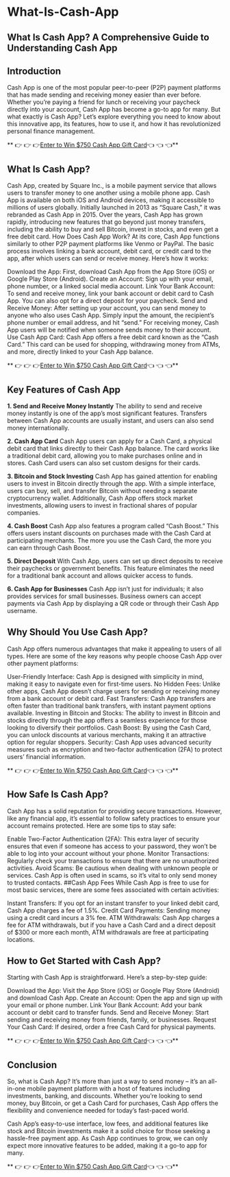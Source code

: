 # What-Is-Cash-App
## What Is Cash App? A Comprehensive Guide to Understanding Cash App
## Introduction
Cash App is one of the most popular peer-to-peer (P2P) payment platforms that has made sending and receiving money easier than ever before. Whether you’re paying a friend for lunch or receiving your paycheck directly into your account, Cash App has become a go-to app for many. But what exactly is Cash App? Let’s explore everything you need to know about this innovative app, its features, how to use it, and how it has revolutionized personal finance management.

** 👉 👉 👉[Enter to Win $750 Cash App Gift Card](https://godenmart.com/what-is-cash-app/)👈 👈 👈**

## What Is Cash App?
Cash App, created by Square Inc., is a mobile payment service that allows users to transfer money to one another using a mobile phone app. Cash App is available on both iOS and Android devices, making it accessible to millions of users globally. Initially launched in 2013 as “Square Cash,” it was rebranded as Cash App in 2015. Over the years, Cash App has grown rapidly, introducing new features that go beyond just money transfers, including the ability to buy and sell Bitcoin, invest in stocks, and even get a free debit card.
How Does Cash App Work?
At its core, Cash App functions similarly to other P2P payment platforms like Venmo or PayPal. The basic process involves linking a bank account, debit card, or credit card to the app, after which users can send or receive money. Here’s how it works:

Download the App: First, download Cash App from the App Store (iOS) or Google Play Store (Android).
Create an Account: Sign up with your email, phone number, or a linked social media account.
Link Your Bank Account: To send and receive money, link your bank account or debit card to Cash App. You can also opt for a direct deposit for your paycheck.
Send and Receive Money: After setting up your account, you can send money to anyone who also uses Cash App. Simply input the amount, the recipient’s phone number or email address, and hit “send.” For receiving money, Cash App users will be notified when someone sends money to their account.
Use Cash App Card: Cash App offers a free debit card known as the “Cash Card.” This card can be used for shopping, withdrawing money from ATMs, and more, directly linked to your Cash App balance.

** 👉 👉 👉[Enter to Win $750 Cash App Gift Card](https://godenmart.com/what-is-cash-app/)👈 👈 👈**

## Key Features of Cash App
**1. Send and Receive Money Instantly**
The ability to send and receive money instantly is one of the app’s most significant features. Transfers between Cash App accounts are usually instant, and users can also send money internationally.

**2. Cash App Card**
Cash App users can apply for a Cash Card, a physical debit card that links directly to their Cash App balance. The card works like a traditional debit card, allowing you to make purchases online and in stores. Cash Card users can also set custom designs for their cards.

**3. Bitcoin and Stock Investing**
Cash App has gained attention for enabling users to invest in Bitcoin directly through the app. With a simple interface, users can buy, sell, and transfer Bitcoin without needing a separate cryptocurrency wallet. Additionally, Cash App offers stock market investments, allowing users to invest in fractional shares of popular companies.

**4. Cash Boost**
Cash App also features a program called “Cash Boost.” This offers users instant discounts on purchases made with the Cash Card at participating merchants. The more you use the Cash Card, the more you can earn through Cash Boost.

**5. Direct Deposit**
With Cash App, users can set up direct deposits to receive their paychecks or government benefits. This feature eliminates the need for a traditional bank account and allows quicker access to funds.

**6. Cash App for Businesses**
Cash App isn’t just for individuals; it also provides services for small businesses. Business owners can accept payments via Cash App by displaying a QR code or through their Cash App username.

## Why Should You Use Cash App?
Cash App offers numerous advantages that make it appealing to users of all types. Here are some of the key reasons why people choose Cash App over other payment platforms:

User-Friendly Interface: Cash App is designed with simplicity in mind, making it easy to navigate even for first-time users.
No Hidden Fees: Unlike other apps, Cash App doesn’t charge users for sending or receiving money from a bank account or debit card.
Fast Transfers: Cash App transfers are often faster than traditional bank transfers, with instant payment options available.
Investing in Bitcoin and Stocks: The ability to invest in Bitcoin and stocks directly through the app offers a seamless experience for those looking to diversify their portfolios.
Cash Boost: By using the Cash Card, you can unlock discounts at various merchants, making it an attractive option for regular shoppers.
Security: Cash App uses advanced security measures such as encryption and two-factor authentication (2FA) to protect users’ financial information.

** 👉 👉 👉[Enter to Win $750 Cash App Gift Card](https://godenmart.com/what-is-cash-app/)👈 👈 👈**

## How Safe Is Cash App?
Cash App has a solid reputation for providing secure transactions. However, like any financial app, it’s essential to follow safety practices to ensure your account remains protected. Here are some tips to stay safe:

Enable Two-Factor Authentication (2FA): This extra layer of security ensures that even if someone has access to your password, they won’t be able to log into your account without your phone.
Monitor Transactions: Regularly check your transactions to ensure that there are no unauthorized activities.
Avoid Scams: Be cautious when dealing with unknown people or services. Cash App is often used in scams, so it’s vital to only send money to trusted contacts.
##Cash App Fees
While Cash App is free to use for most basic services, there are some fees associated with certain activities:

Instant Transfers: If you opt for an instant transfer to your linked debit card, Cash App charges a fee of 1.5%.
Credit Card Payments: Sending money using a credit card incurs a 3% fee.
ATM Withdrawals: Cash App charges a fee for ATM withdrawals, but if you have a Cash Card and a direct deposit of $300 or more each month, ATM withdrawals are free at participating locations.
## How to Get Started with Cash App?
Starting with Cash App is straightforward. Here’s a step-by-step guide:

Download the App: Visit the App Store (iOS) or Google Play Store (Android) and download Cash App.
Create an Account: Open the app and sign up with your email or phone number.
Link Your Bank Account: Add your bank account or debit card to transfer funds.
Send and Receive Money: Start sending and receiving money from friends, family, or businesses.
Request Your Cash Card: If desired, order a free Cash Card for physical payments.

** 👉 👉 👉[Enter to Win $750 Cash App Gift Card](https://godenmart.com/what-is-cash-app/)👈 👈 👈**

## Conclusion
So, what is Cash App? It’s more than just a way to send money – it’s an all-in-one mobile payment platform with a host of features including investments, banking, and discounts. Whether you’re looking to send money, buy Bitcoin, or get a Cash Card for purchases, Cash App offers the flexibility and convenience needed for today’s fast-paced world.

Cash App’s easy-to-use interface, low fees, and additional features like stock and Bitcoin investments make it a solid choice for those seeking a hassle-free payment app. As Cash App continues to grow, we can only expect more innovative features to be added, making it a go-to app for many.

** 👉 👉 👉[Enter to Win $750 Cash App Gift Card](https://godenmart.com/what-is-cash-app/)👈 👈 👈**


















